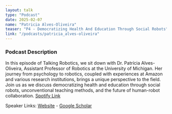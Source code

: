 ```yaml
---
layout: talk
type: "Podcast"
date: 2025-02-07
name: "Patricia Alves-Oliveira"
teaser: "P4 - Democratizing Health And Education Through Social Robots"
link: "/podcasts/patricia_alves-oliveira"
---
```


### Podcast Description
In this episode of Talking Robotics, we sit down with Dr. Patrícia Alves-Oliveira, Assistant Professor of Robotics at the University of Michigan. Her journey from psychology to robotics, coupled with experiences at Amazon and various research institutions, brings a unique perspective to the field. Join us as we discuss democratizing health and education through social robots, unconventional teaching methods, and the future of human-robot collaboration.
[Spotify Link](https://open.spotify.com/episode/54w5Ocejcqos8dlBJFYCBN)

Speaker Links: [Website](https://patricialvesoliveira.com/) - [Google Scholar](https://scholar.google.pt/citations?hl=en&user=TbN31LMAAAAJ&view_op=list_works&sortby=pubdate)
